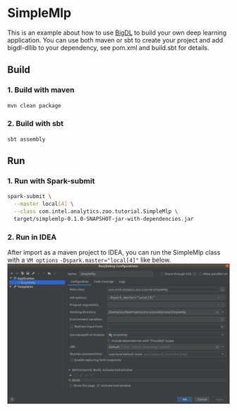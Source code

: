# SimpleMlp

This is an example about how to use [BigDL](https://github.com/intel-analytics/BigDL) to build your own deep learning application. You can use both maven or sbt to create your project and add bigdl-dllib to your dependency, see pom.xml and build.sbt for details.

## Build
### 1. Build with maven
```bash
mvn clean package
```

### 2. Build with sbt
```
sbt assembly
```

## Run
### 1. Run with Spark-submit
```bash
spark-submit \
  --master local[4] \
  --class com.intel.analytics.zoo.tutorial.SimpleMlp \
  target/simplemlp-0.1.0-SNAPSHOT-jar-with-dependencies.jar
```

### 2. Run in IDEA
After import as a maven project to IDEA, you can run the SimpleMlp class with a `VM options` `-Dspark.master="local[4]"` like below.
![idea](images/idea-run.png)
